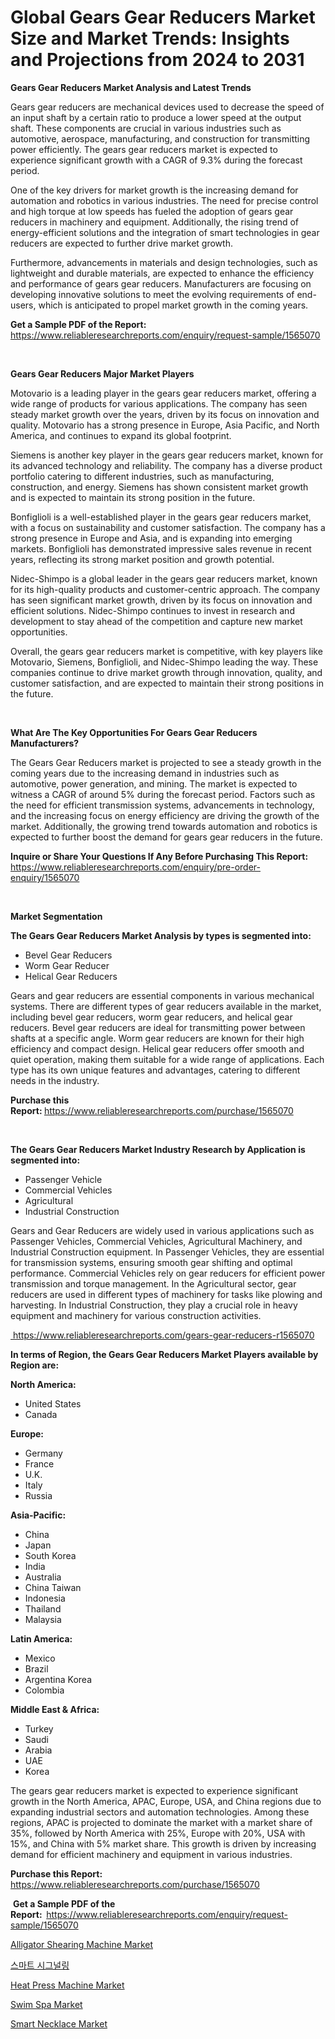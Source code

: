 <p><h1>Global Gears Gear Reducers Market Size and Market Trends: Insights and Projections from 2024 to 2031</h1></p><p><strong>Gears Gear Reducers Market Analysis and Latest Trends</strong></p>
<p><p>Gears gear reducers are mechanical devices used to decrease the speed of an input shaft by a certain ratio to produce a lower speed at the output shaft. These components are crucial in various industries such as automotive, aerospace, manufacturing, and construction for transmitting power efficiently. The gears gear reducers market is expected to experience significant growth with a CAGR of 9.3% during the forecast period.</p><p>One of the key drivers for market growth is the increasing demand for automation and robotics in various industries. The need for precise control and high torque at low speeds has fueled the adoption of gears gear reducers in machinery and equipment. Additionally, the rising trend of energy-efficient solutions and the integration of smart technologies in gear reducers are expected to further drive market growth.</p><p>Furthermore, advancements in materials and design technologies, such as lightweight and durable materials, are expected to enhance the efficiency and performance of gears gear reducers. Manufacturers are focusing on developing innovative solutions to meet the evolving requirements of end-users, which is anticipated to propel market growth in the coming years.</p></p>
<p><strong>Get a Sample PDF of the Report:&nbsp;</strong> <a href="https://www.reliableresearchreports.com/enquiry/request-sample/1565070">https://www.reliableresearchreports.com/enquiry/request-sample/1565070</a></p>
<p>&nbsp;</p>
<p><strong>Gears Gear Reducers Major Market Players</strong></p>
<p><p>Motovario is a leading player in the gears gear reducers market, offering a wide range of products for various applications. The company has seen steady market growth over the years, driven by its focus on innovation and quality. Motovario has a strong presence in Europe, Asia Pacific, and North America, and continues to expand its global footprint.</p><p>Siemens is another key player in the gears gear reducers market, known for its advanced technology and reliability. The company has a diverse product portfolio catering to different industries, such as manufacturing, construction, and energy. Siemens has shown consistent market growth and is expected to maintain its strong position in the future.</p><p>Bonfiglioli is a well-established player in the gears gear reducers market, with a focus on sustainability and customer satisfaction. The company has a strong presence in Europe and Asia, and is expanding into emerging markets. Bonfiglioli has demonstrated impressive sales revenue in recent years, reflecting its strong market position and growth potential.</p><p>Nidec-Shimpo is a global leader in the gears gear reducers market, known for its high-quality products and customer-centric approach. The company has seen significant market growth, driven by its focus on innovation and efficient solutions. Nidec-Shimpo continues to invest in research and development to stay ahead of the competition and capture new market opportunities.</p><p>Overall, the gears gear reducers market is competitive, with key players like Motovario, Siemens, Bonfiglioli, and Nidec-Shimpo leading the way. These companies continue to drive market growth through innovation, quality, and customer satisfaction, and are expected to maintain their strong positions in the future.</p></p>
<p>&nbsp;</p>
<p><strong>What Are The Key Opportunities For Gears Gear Reducers Manufacturers?</strong></p>
<p><p>The Gears Gear Reducers market is projected to see a steady growth in the coming years due to the increasing demand in industries such as automotive, power generation, and mining. The market is expected to witness a CAGR of around 5% during the forecast period. Factors such as the need for efficient transmission systems, advancements in technology, and the increasing focus on energy efficiency are driving the growth of the market. Additionally, the growing trend towards automation and robotics is expected to further boost the demand for gears gear reducers in the future.</p></p>
<p><strong>Inquire or Share Your Questions If Any Before Purchasing This Report:</strong> <a href="https://www.reliableresearchreports.com/enquiry/pre-order-enquiry/1565070">https://www.reliableresearchreports.com/enquiry/pre-order-enquiry/1565070</a></p>
<p>&nbsp;</p>
<p><strong>Market Segmentation</strong></p>
<p><strong>The Gears Gear Reducers Market Analysis by types is segmented into:</strong></p>
<p><ul><li>Bevel Gear Reducers</li><li>Worm Gear Reducer</li><li>Helical Gear Reducers</li></ul></p>
<p><p>Gears and gear reducers are essential components in various mechanical systems. There are different types of gear reducers available in the market, including bevel gear reducers, worm gear reducers, and helical gear reducers. Bevel gear reducers are ideal for transmitting power between shafts at a specific angle. Worm gear reducers are known for their high efficiency and compact design. Helical gear reducers offer smooth and quiet operation, making them suitable for a wide range of applications. Each type has its own unique features and advantages, catering to different needs in the industry.</p></p>
<p><strong>Purchase this Report:&nbsp;</strong><a href="https://www.reliableresearchreports.com/purchase/1565070">https://www.reliableresearchreports.com/purchase/1565070</a></p>
<p>&nbsp;</p>
<p><strong>The Gears Gear Reducers Market Industry Research by Application is segmented into:</strong></p>
<p><ul><li>Passenger Vehicle</li><li>Commercial Vehicles</li><li>Agricultural</li><li>Industrial Construction</li></ul></p>
<p><p>Gears and Gear Reducers are widely used in various applications such as Passenger Vehicles, Commercial Vehicles, Agricultural Machinery, and Industrial Construction equipment. In Passenger Vehicles, they are essential for transmission systems, ensuring smooth gear shifting and optimal performance. Commercial Vehicles rely on gear reducers for efficient power transmission and torque management. In the Agricultural sector, gear reducers are used in different types of machinery for tasks like plowing and harvesting. In Industrial Construction, they play a crucial role in heavy equipment and machinery for various construction activities.</p></p>
<p><a href="https://www.reliableresearchreports.com/gears-gear-reducers-r1565070">&nbsp;https://www.reliableresearchreports.com/gears-gear-reducers-r1565070</a></p>
<p><strong>In terms of Region, the Gears Gear Reducers Market Players available by Region are:</strong></p>
<p>
    <p> <strong> North America: </strong>
        <ul>
            <li>United States</li>
            <li>Canada</li>
        </ul>
        </p> 
    <p> <strong> Europe: </strong>
        <ul>
            <li>Germany</li>
            <li>France</li>
            <li>U.K.</li>
            <li>Italy</li>
            <li>Russia</li>
        </ul>
        </p> 
    <p> <strong> Asia-Pacific: </strong>
        <ul>
            <li>China</li>
            <li>Japan</li>
            <li>South Korea</li>
            <li>India</li>
            <li>Australia</li>
            <li>China Taiwan</li>
            <li>Indonesia</li>
            <li>Thailand</li>
            <li>Malaysia</li>
        </ul>
        </p> 
    <p> <strong> Latin America: </strong>
        <ul>
            <li>Mexico</li>
            <li>Brazil</li>
            <li>Argentina Korea</li>
            <li>Colombia</li>
        </ul>
        </p> 
    <p> <strong> Middle East & Africa: </strong>
        <ul>
            <li>Turkey</li>
            <li>Saudi</li>
            <li>Arabia</li>
            <li>UAE</li>
            <li>Korea</li>
        </ul>
    </p>
    </p>
<p><p>The gears gear reducers market is expected to experience significant growth in the North America, APAC, Europe, USA, and China regions due to expanding industrial sectors and automation technologies. Among these regions, APAC is projected to dominate the market with a market share of 35%, followed by North America with 25%, Europe with 20%, USA with 15%, and China with 5% market share. This growth is driven by increasing demand for efficient machinery and equipment in various industries.</p></p>
<p><strong>Purchase this Report: </strong><a href="https://www.reliableresearchreports.com/purchase/1565070">https://www.reliableresearchreports.com/purchase/1565070</a></p>
<p>&nbsp;<strong>Get a Sample PDF of the Report:&nbsp;&nbsp;</strong><a href="https://www.reliableresearchreports.com/enquiry/request-sample/1565070">https://www.reliableresearchreports.com/enquiry/request-sample/1565070</a></p>
<p><strong></strong></p>
<p><p><a href="https://github.com/juancolorado15/Market-Research-Report-List-4/blob/main/alligator-shearing-machine-market.md">Alligator Shearing Machine Market</a></p><p><a href="https://github.com/tukangkrupk/Market-Research-Report-List-2/blob/main/786474469259.md">스마트 시그널링</a></p><p><a href="https://github.com/dx0328/Market-Research-Report-List-4/blob/main/heat-press-machine-market.md">Heat Press Machine Market</a></p><p><a href="https://github.com/Glendatilghmankmgz0rbhwpy/Market-Research-Report-List-3/blob/main/swim-spa-market.md">Swim Spa Market</a></p><p><a href="https://medium.com/@waddy46852/smart-necklace-market-global-market-insights-and-sales-trends-2024-to-2031-29bf806a6330">Smart Necklace Market</a></p></p>
